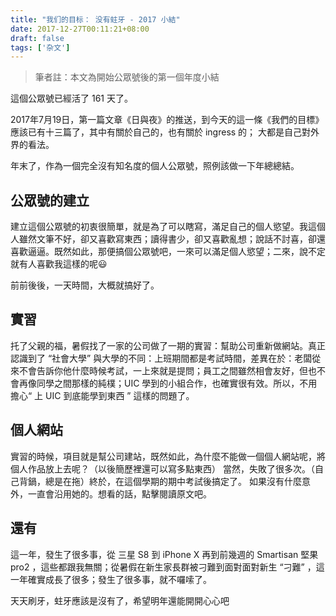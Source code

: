 ```yaml
---
title: "我们的目标： 没有蛀牙 - 2017 小結"
date: 2017-12-27T00:11:21+08:00
draft: false
tags: ['杂文']
---
```


> 筆者註：本文為開始公眾號後的第一個年度小結

這個公眾號已經活了 161 天了。

2017年7月19日，第一篇文章《日與夜》的推送，到今天的這一條《我們的目標》應該已有十三篇了，其中有關於自己的，也有關於 ingress 的； 大都是自己對外界的看法。

年末了，作為一個完全沒有知名度的個人公眾號，照例該做一下年總總結。

<!--more-->

## 公眾號的建立

建立這個公眾號的初衷很簡單，就是為了可以瞎寫，滿足自己的個人慾望。我這個人雖然文筆不好，卻又喜歡寫東西；讀得書少，卻又喜歡亂想；說話不討喜，卻還喜歡逼逼。既然如此，那便搞個公眾號吧，一來可以滿足個人慾望；二來，說不定就有人喜歡我這樣的呢😃

前前後後，一天時間，大概就搞好了。

## 實習

托了父親的福，暑假找了一家的公司做了一期的實習：幫助公司重新做網站。真正認識到了 “社會大學” 與大學的不同：上班期間都是考試時間，差異在於：老闆從來不會告訴你他什麼時候考試，一上來就是提問；員工之間雖然相會友好，但也不會再像同學之間那樣的純樸；UIC 學到的小組合作，也確實很有效。所以，不用擔心“ 上 UIC 到底能學到東西 ” 這樣的問題了。

## 個人網站

實習的時候，項目就是幫公司建站，既然如此，為什麼不能做一個個人網站呢，將個人作品放上去呢？（以後簡歷裡還可以寫多點東西）
當然，失敗了很多次。（自己背鍋，總是在拖）終於，在這個學期的期中考試後搞定了。
如果沒有什麼意外，一直會沿用她的。想看的話，點擊閱讀原文吧。

## 還有

這一年，發生了很多事，從 三星 S8 到 iPhone X 再到前幾週的 Smartisan 堅果 pro2 ，這些都跟我無關；從暑假在新生家長群被刁難到面對面對新生 “刁難” ，這一年確實成長了很多；發生了很多事，就不囉嗦了。

天天刷牙，蛀牙應該是沒有了，希望明年還能開開心心吧